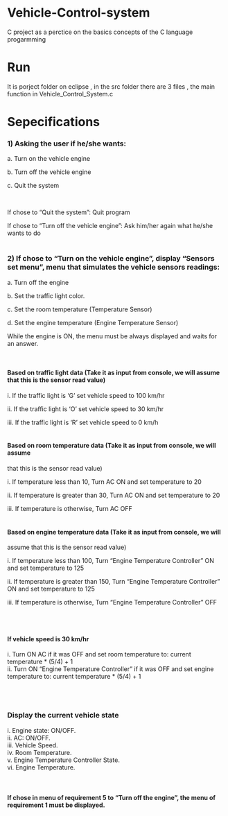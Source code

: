 # Vehicle-Control-system
C project as a perctice on the basics concepts of the C language progarmming 
<br/>
# Run
It is porject folder on eclipse , in the src folder there are 3 files , the main function in Vehicle_Control_System.c
<br/>
# Sepecifications
### 1) Asking the user if he/she wants:  <br/>

  a. Turn on the vehicle engine  <br/>

  b. Turn off the vehicle engine  <br/>

  c. Quit the system  <br/>

  <br/>  

If chose to “Quit the system”: Quit program  <br/>

If chose to “Turn off the vehicle engine”: Ask him/her again what he/she wants to do
  <br/>  <br/>

### 2) If chose to “Turn on the vehicle engine”, display “Sensors set menu”, menu that simulates the vehicle sensors readings:  <br/>

  a. Turn off the engine  <br/>

  b. Set the traffic light color.  <br/>

  c. Set the room temperature (Temperature Sensor)  <br/>

  d. Set the engine temperature (Engine Temperature Sensor)  <br/>

While the engine is ON, the menu must be always displayed and waits for an answer.  <br/>

  <br/> 


####  Based on traffic light data (Take it as input from console, we will assume that this is the sensor read value)<br/>

i. If the traffic light is ‘G’ set vehicle speed to 100 km/hr<br/>

ii. If the traffic light is ‘O’ set vehicle speed to 30 km/hr<br/>

iii. If the traffic light is ‘R’ set vehicle speed to 0 km/h<br/>
<br/>
#### Based on room temperature data (Take it as input from console, we will assume
that this is the sensor read value)<br/>

i. If temperature less than 10, Turn AC ON and set
temperature to 20<br/>

ii. If temperature is greater than 30, Turn AC ON and set
temperature to 20<br/>

iii. If temperature is otherwise, Turn AC OFF<br/>
<br/>


#### Based on engine temperature data (Take it as input from console, we will
assume that this is the sensor read value)<br/>

i. If temperature less than 100, Turn “Engine Temperature
Controller” ON and set temperature to 125<br/>

ii. If temperature is greater than 150, Turn “Engine Temperature
Controller” ON and set temperature to 125<br/>

iii. If temperature is otherwise, Turn “Engine Temperature
Controller” OFF<br/>

<br/><br/>

#### If vehicle speed is 30 km/hr<br/>
i. Turn ON AC if it was OFF and set room temperature to: current
temperature * (5/4) + 1<br/>
ii. Turn ON “Engine Temperature Controller” if it was OFF and set engine
temperature to: current temperature * (5/4) + 1<br/>

<br/><br/>

### Display the current vehicle state 
i. Engine state: ON/OFF.<br/>
ii. AC: ON/OFF.<br/>
iii. Vehicle Speed.<br/>
iv. Room Temperature.<br/>
v. Engine Temperature Controller State.<br/>
vi. Engine Temperature.<br/>
<br/><br/>

#### If chose in menu of requirement 5 to “Turn off the engine”, the menu of requirement 1 must be displayed.
